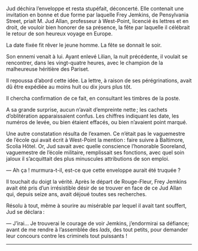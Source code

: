 Jud déchira l’enveloppe et resta stupéfait, déconcerté. Elle contenait une invitation en bonne et due forme par laquelle Frey Jemkins, de Pensylvania Street, priait M. Jud Allan, professeur à West-Point, licencié ès lettres et en droit, de vouloir bien honorer de sa présence, la fête par laquelle il célébrait le retour de son heureux voyage en Europe.

La date fixée fit rêver le jeune homme. La fête se donnait le soir.

Son ennemi venait à lui. Ayant enlevé Lilian, la nuit  précédente, il voulait se rencontrer, dans les vingt-quatre heures, avec le champion de la malheureuse héritière des Pariset.

Il repoussa d’abord cette idée. La lettre, à raison de ses pérégrinations, avait dû être expédiée au moins huit ou dix jours plus tôt.

Il chercha confirmation de ce fait, en consultant les timbres de la poste.

A sa grande surprise, aucun n’avait d’empreinte nette ; les cachets d’oblitération apparaissaient confus. Les chiffres indiquant les date, les numéros de levée, ou bien étaient effacés, ou bien n’avaient point marqué.

Une autre constatation résulta de l’examen. Ce n’était pas le vaguemestre de l’école qui avait écrit à West-Point la mention : faire suivre à Baltimore, Scolia Hôtel. Or, Jud savait avec quelle conscience l’honorable Sooreland, vaguemestre de l’école militaire, remplissait ses fonctions, avec quel soin jaloux il s’acquittait des plus minuscules attributions de son emploi.

— Ah ça ! murmura-t-il, est-ce que cette enveloppe aurait été truquée ?

Il touchait du doigt la vérité. Après le départ de Rouge-Fleur, Frey Jemkins avait été pris d’un irrésistible désir de se trouver en face de ce Jud Allan qui, depuis seize ans, avait déjoué toutes ses recherches.

Résolu à tout, même à sourire au misérable par lequel il avait tant souffert,  Jud se déclara :

— J’irai… Je trouverai le courage de voir Jemkins, j’endormirai sa défiance; avant de me rendre à l’assemblée des _lads_, des tout petits, pour demander leur concours contre les criminels tout puissants !

-----


